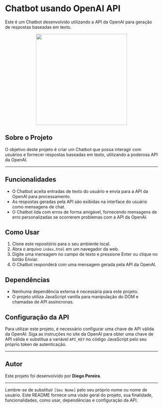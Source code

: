 
# Chatbot usando OpenAI API

Este é um Chatbot desenvolvido utilizando a API da OpenAI para geração de respostas baseadas em texto.

<div align="center">
<img src="https://github.com/diegofelipeap/DevBot---DSL/assets/78945288/8cf0550a-d78e-4c5e-95e1-f9e779091b54" width="300px" />
</div>


## Sobre o Projeto

O objetivo deste projeto é criar um Chatbot que possa interagir com usuários e fornecer respostas baseadas em texto, utilizando a poderosa API da OpenAI.

---

## Funcionalidades

- O Chatbot aceita entradas de texto do usuário e envia para a API da OpenAI para processamento.
- As respostas geradas pela API são exibidas na interface do usuário como mensagens de chat.
- O Chatbot lida com erros de forma amigável, fornecendo mensagens de erro personalizadas se ocorrerem problemas com a API da OpenAI.

## Como Usar

1. Clone este repositório para o seu ambiente local.
2. Abra o arquivo `index.html` em um navegador da web.
3. Digite uma mensagem no campo de texto e pressione Enter ou clique no botão Enviar.
4. O Chatbot responderá com uma mensagem gerada pela API da OpenAI.

## Dependências

- Nenhuma dependência externa é necessária para este projeto.
- O projeto utiliza JavaScript vanilla para manipulação do DOM e chamadas de API assíncronas.

## Configuração da API

Para utilizar este projeto, é necessário configurar uma chave de API válida da OpenAI. Siga as instruções no site da OpenAI para obter uma chave de API válida e substitua a variável `API_KEY` no código JavaScript pelo seu próprio token de autenticação.

---

## Autor

Este projeto foi desenvolvido por <b>Diego Pereira</b>.



---

Lembre-se de substituir `[Seu Nome]` pelo seu próprio nome ou nome de usuário. Este README fornece uma visão geral do projeto, sua finalidade, funcionalidades, como usar, dependências e configuração da API.
